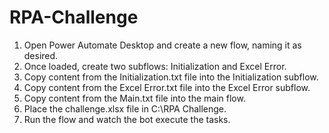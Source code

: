# RPA-Challenge

1. Open Power Automate Desktop and create a new flow, naming it as desired.
2. Once loaded, create two subflows: Initialization and Excel Error.
3. Copy content from the Initialization.txt file into the Initialization subflow.
4. Copy content from the Excel Error.txt file into the Excel Error subflow.
5. Copy content from the Main.txt file into the main flow.
6. Place the challenge.xlsx file in C:\RPA Challenge.
7. Run the flow and watch the bot execute the tasks.
